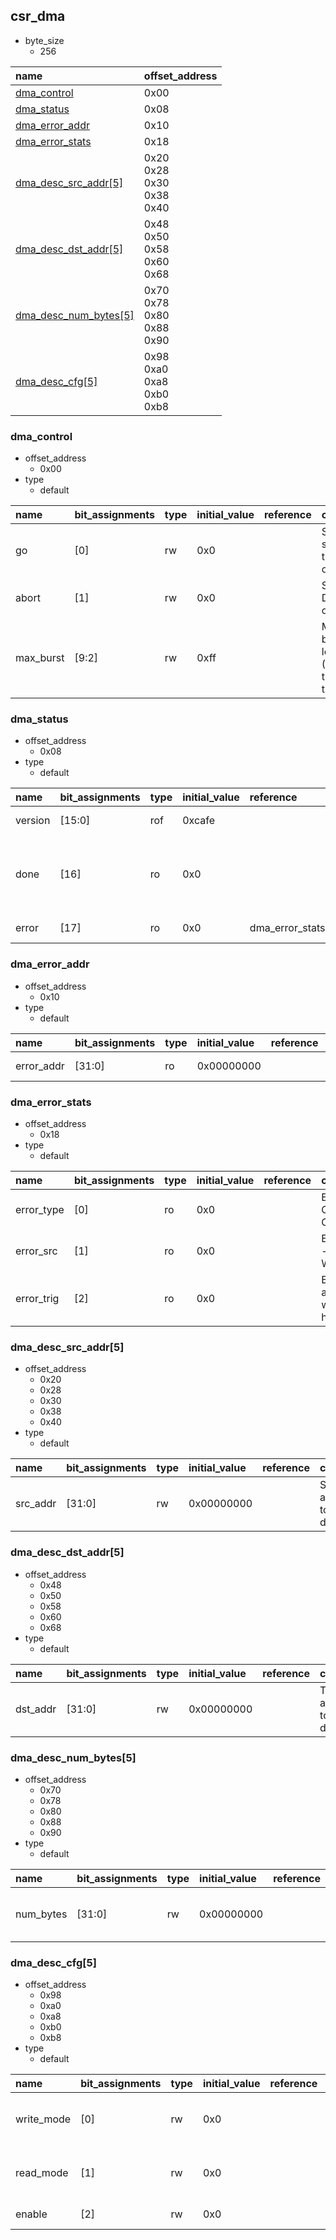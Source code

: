 ## csr_dma

* byte_size
    * 256

|name|offset_address|
|:--|:--|
|[dma_control](#csr_dma-dma_control)|0x00|
|[dma_status](#csr_dma-dma_status)|0x08|
|[dma_error_addr](#csr_dma-dma_error_addr)|0x10|
|[dma_error_stats](#csr_dma-dma_error_stats)|0x18|
|[dma_desc_src_addr[5]](#csr_dma-dma_desc_src_addr)|0x20<br>0x28<br>0x30<br>0x38<br>0x40|
|[dma_desc_dst_addr[5]](#csr_dma-dma_desc_dst_addr)|0x48<br>0x50<br>0x58<br>0x60<br>0x68|
|[dma_desc_num_bytes[5]](#csr_dma-dma_desc_num_bytes)|0x70<br>0x78<br>0x80<br>0x88<br>0x90|
|[dma_desc_cfg[5]](#csr_dma-dma_desc_cfg)|0x98<br>0xa0<br>0xa8<br>0xb0<br>0xb8|

### <div id="csr_dma-dma_control"></div>dma_control

* offset_address
    * 0x00
* type
    * default

|name|bit_assignments|type|initial_value|reference|comment|
|:--|:--|:--|:--|:--|:--|
|go|[0]|rw|0x0||Sets the start for the DMA operation|
|abort|[1]|rw|0x0||Stop DMA operation|
|max_burst|[9:2]|rw|0xff||Max burst length (ALEN) in the AXI txn|

### <div id="csr_dma-dma_status"></div>dma_status

* offset_address
    * 0x08
* type
    * default

|name|bit_assignments|type|initial_value|reference|comment|
|:--|:--|:--|:--|:--|:--|
|version|[15:0]|rof|0xcafe||DMA version|
|done|[16]|ro|0x0||Asserted when DMA finishes to process all the descriptors|
|error|[17]|ro|0x0|dma_error_stats.error_trig|Error resume|

### <div id="csr_dma-dma_error_addr"></div>dma_error_addr

* offset_address
    * 0x10
* type
    * default

|name|bit_assignments|type|initial_value|reference|comment|
|:--|:--|:--|:--|:--|:--|
|error_addr|[31:0]|ro|0x00000000||Error addr|

### <div id="csr_dma-dma_error_stats"></div>dma_error_stats

* offset_address
    * 0x18
* type
    * default

|name|bit_assignments|type|initial_value|reference|comment|
|:--|:--|:--|:--|:--|:--|
|error_type|[0]|ro|0x0||Error type - Operation / Configuration|
|error_src|[1]|ro|0x0||Error source - 0 READ / 1 WRITE|
|error_trig|[2]|ro|0x0||Error Trigger, asserted when error happens|

### <div id="csr_dma-dma_desc_src_addr"></div>dma_desc_src_addr[5]

* offset_address
    * 0x20
    * 0x28
    * 0x30
    * 0x38
    * 0x40
* type
    * default

|name|bit_assignments|type|initial_value|reference|comment|
|:--|:--|:--|:--|:--|:--|
|src_addr|[31:0]|rw|0x00000000||Source address to fetch data|

### <div id="csr_dma-dma_desc_dst_addr"></div>dma_desc_dst_addr[5]

* offset_address
    * 0x48
    * 0x50
    * 0x58
    * 0x60
    * 0x68
* type
    * default

|name|bit_assignments|type|initial_value|reference|comment|
|:--|:--|:--|:--|:--|:--|
|dst_addr|[31:0]|rw|0x00000000||Target address to write data|

### <div id="csr_dma-dma_desc_num_bytes"></div>dma_desc_num_bytes[5]

* offset_address
    * 0x70
    * 0x78
    * 0x80
    * 0x88
    * 0x90
* type
    * default

|name|bit_assignments|type|initial_value|reference|comment|
|:--|:--|:--|:--|:--|:--|
|num_bytes|[31:0]|rw|0x00000000||Number of bytes to transfer|

### <div id="csr_dma-dma_desc_cfg"></div>dma_desc_cfg[5]

* offset_address
    * 0x98
    * 0xa0
    * 0xa8
    * 0xb0
    * 0xb8
* type
    * default

|name|bit_assignments|type|initial_value|reference|comment|
|:--|:--|:--|:--|:--|:--|
|write_mode|[0]|rw|0x0||Write mode - 0 INCR / 1 FIXED|
|read_mode|[1]|rw|0x0||Read mode - 0 INCR / 1 FIXED|
|enable|[2]|rw|0x0||Enable descriptor|

